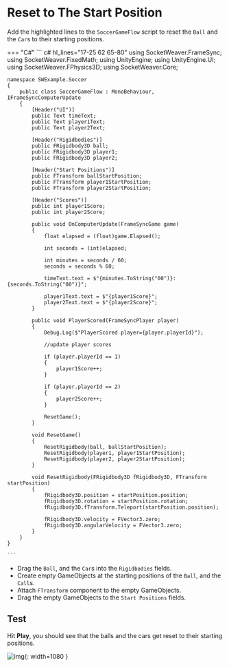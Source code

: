 # **Reset to The Start Position**

Add the highlighted lines to the `SoccerGameFlow` script to reset the `Ball` and the `Car`s to their starting positions.

=== "C#"
    ``` c# hl_lines="17-25 62 65-80"
    using SocketWeaver.FrameSync;
    using SocketWeaver.FixedMath;
    using UnityEngine;
    using UnityEngine.UI;
    using SocketWeaver.FPhysics3D;
    using SocketWeaver.Core;

    namespace SWExample.Soccer
    {
        public class SoccerGameFlow : MonoBehaviour, IFrameSyncComputerUpdate
        {
            [Header("UI")]
            public Text timeText;
            public Text player1Text;
            public Text player2Text;

            [Header("Rigidbodies")]
            public FRigidbody3D ball;
            public FRigidbody3D player1;
            public FRigidbody3D player2;

            [Header("Start Positions")]
            public FTransform ballStartPosition;
            public FTransform player1StartPosition;
            public FTransform player2StartPosition;

            [Header("Scores")]
            public int player1Score;
            public int player2Score;

            public void OnComputerUpdate(FrameSyncGame game)
            {
                float elapsed = (float)game.Elapsed();

                int seconds = (int)elapsed;

                int minutes = seconds / 60;
                seconds = seconds % 60;

                timeText.text = $"{minutes.ToString("00")}:{seconds.ToString("00")}";

                player1Text.text = $"{player1Score}";
                player2Text.text = $"{player2Score}";
            }

            public void PlayerScored(FrameSyncPlayer player)
            {
                Debug.Log($"PlayerScored player={player.playerId}");

                //update player scores
        
                if (player.playerId == 1)
                {
                    player1Score++;
                }

                if (player.playerId == 2)
                {
                    player2Score++;
                }

                ResetGame();
            }

            void ResetGame()
            {
                ResetRigidbody(ball, ballStartPosition);
                ResetRigidbody(player1, player1StartPosition);
                ResetRigidbody(player2, player2StartPosition);
            }

            void ResetRigidbody(FRigidbody3D fRigidbody3D, FTransform startPosition)
            {
                fRigidbody3D.position = startPosition.position;
                fRigidbody3D.rotation = startPosition.rotation;
                fRigidbody3D.fTransform.Teleport(startPosition.position);

                fRigidbody3D.velocity = FVector3.zero;
                fRigidbody3D.angularVelocity = FVector3.zero;
            }
        }
    }

    ```
- Drag the `Ball`, and the `Car`s into the `Rigidbodies` fields.
- Create empty GameObjects at the starting positions of the `Ball`, and the `Call`s.
- Attach `FTransform` component to the empty GameObjects.
- Drag the empty GameObjects to the `Start Positions` fields.

## **Test**
Hit **Play**, you should see that the balls and the cars get reset to their starting positions.

![img](./../../assets/soccer/reset.gif){: width=1080 }

